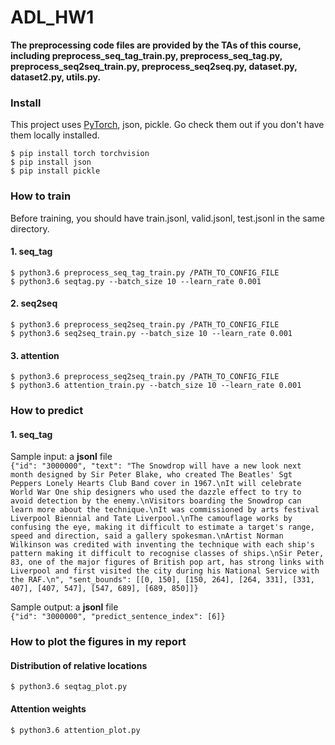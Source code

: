 # ADL_HW1

**The preprocessing code files are provided by the TAs of this course, including preprocess_seq_tag_train.py, preprocess_seq_tag.py, preprocess_seq2seq_train.py, preprocess_seq2seq.py, dataset.py, dataset2.py, utils.py.**

### Install
This project uses [PyTorch](https://pytorch.org/), json, pickle. Go check them out if you don't have them locally installed.

``$ pip install torch torchvision``  
``$ pip install json``  
``$ pip install pickle``  

### How to train
Before training, you should have train.jsonl, valid.jsonl, test.jsonl in the same directory.
#### 1. seq_tag
``$ python3.6 preprocess_seq_tag_train.py /PATH_TO_CONFIG_FILE``  
``$ python3.6 seqtag.py --batch_size 10 --learn_rate 0.001``  
#### 2. seq2seq
``$ python3.6 preprocess_seq2seq_train.py /PATH_TO_CONFIG_FILE``  
``$ python3.6 seq2seq_train.py --batch_size 10 --learn_rate 0.001``  

#### 3. attention
``$ python3.6 preprocess_seq2seq_train.py /PATH_TO_CONFIG_FILE``  
``$ python3.6 attention_train.py --batch_size 10 --learn_rate 0.001``  

### How to predict
#### 1. seq_tag
Sample input: a **jsonl** file  
``{"id": "3000000", "text": "The Snowdrop will have a new look next month designed by Sir Peter Blake, who created The Beatles' Sgt Peppers Lonely Hearts Club Band cover in 1967.\nIt will celebrate World War One ship designers who used the dazzle effect to try to avoid detection by the enemy.\nVisitors boarding the Snowdrop can learn more about the technique.\nIt was commissioned by arts festival Liverpool Biennial and Tate Liverpool.\nThe camouflage works by confusing the eye, making it difficult to estimate a target's range, speed and direction, said a gallery spokesman.\nArtist Norman Wilkinson was credited with inventing the technique with each ship's pattern making it difficult to recognise classes of ships.\nSir Peter, 83, one of the major figures of British pop art, has strong links with Liverpool and first visited the city during his National Service with the RAF.\n", "sent_bounds": [[0, 150], [150, 264], [264, 331], [331, 407], [407, 547], [547, 689], [689, 850]]}``

Sample output: a **jsonl** file  
``{"id": "3000000", "predict_sentence_index": [6]}``

### How to plot the figures in my report
#### Distribution of relative locations
``$ python3.6 seqtag_plot.py``  

#### Attention weights
``$ python3.6 attention_plot.py``  